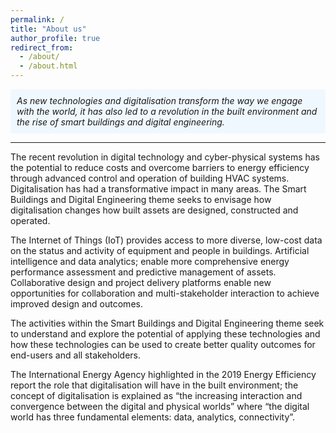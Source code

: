 ```yaml
---
permalink: /
title: "About us"
author_profile: true
redirect_from: 
  - /about/
  - /about.html
---
```


<div style="background-color: #f0f8ff; padding: 10px;">
<em>As new technologies and digitalisation transform the way we engage with the world, it has also led to a revolution in the built environment and the rise of smart buildings and digital engineering.</em>
</div>

---

The recent revolution in digital technology and cyber-physical systems has the potential to reduce costs and overcome barriers to energy efficiency through advanced control and operation of building HVAC systems. Digitalisation has had a transformative impact in many areas. The Smart Buildings and Digital Engineering theme seeks to envisage how digitalisation changes how built assets are designed, constructed and operated.

The Internet of Things (IoT) provides access to more diverse, low-cost data on the status and activity of equipment and people in buildings. Artificial intelligence and data analytics; enable more comprehensive energy performance assessment and predictive management of assets. Collaborative design and project delivery platforms enable new opportunities for collaboration and multi-stakeholder interaction to achieve improved design and outcomes.

The activities within the Smart Buildings and Digital Engineering theme seek to understand and explore the potential of applying these technologies and how these technologies can be used to create better quality outcomes for end-users and all stakeholders.

The International Energy Agency highlighted in the 2019 Energy Efficiency report the role that digitalisation will have in the built environment; the concept of digitalisation is explained as “the increasing interaction and convergence between the digital and physical worlds” where “the digital world has three fundamental elements:  data, analytics, connectivity”.   


